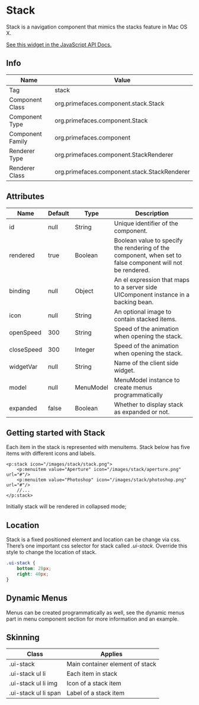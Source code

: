 # Stack

Stack is a navigation component that mimics the stacks feature in Mac OS X.

[See this widget in the JavaScript API Docs.](../../jsdocs/classes/primefaces.widget.stack.html)

## Info

| Name | Value |
| --- | --- |
| Tag | stack
| Component Class | org.primefaces.component.stack.Stack
| Component Type | org.primefaces.component.Stack
| Component Family | org.primefaces.component |
| Renderer Type | org.primefaces.component.StackRenderer
| Renderer Class | org.primefaces.component.stack.StackRenderer

## Attributes

| Name | Default | Type | Description | 
| --- | --- | --- | --- |
id | null | String | Unique identifier of the component.
rendered | true | Boolean | Boolean value to specify the rendering of the component, when set to false component will not be rendered.
binding | null | Object | An el expression that maps to a server side UIComponent instance in a backing bean.
icon | null | String | An optional image to contain stacked items.
openSpeed | 300 | String | Speed of the animation when opening the stack.
closeSpeed | 300 | Integer | Speed of the animation when opening the stack.
widgetVar | null | String | Name of the client side widget.
model | null | MenuModel | MenuModel instance to create menus programmatically
expanded | false | Boolean | Whether to display stack as expanded or not.

## Getting started with Stack
Each item in the stack is represented with menuitems. Stack below has five items with different
icons and labels.

```xhtml
<p:stack icon="/images/stack/stack.png">
    <p:menuitem value="Aperture" icon="/images/stack/aperture.png" url="#"/>
    <p:menuitem value="Photoshop" icon="/images/stack/photoshop.png" url="#"/>
    //...
</p:stack>
```
Initially stack will be rendered in collapsed mode;

## Location
Stack is a fixed positioned element and location can be change via css. There’s one important css
selector for stack called _.ui-stack._ Override this style to change the location of stack.

```css
.ui-stack {
    bottom: 28px;
    right: 40px;
}
```
## Dynamic Menus
Menus can be created programmatically as well, see the dynamic menus part in menu component
section for more information and an example.

## Skinning

| Class | Applies | 
| --- | --- | 
.ui-stack | Main container element of stack
.ui-stack ul li | Each item in stack
.ui-stack ul li img | Icon of a stack item
.ui-stack ul li span | Label of a stack item